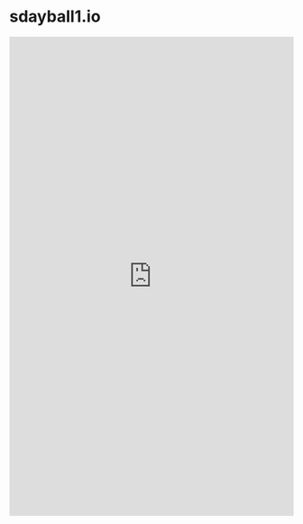 # sdayball1.io


<embed src="https://sdayball1.github.io/CS 405 Security Policy Sam Dayball-final - CS499 .pdf" width="100%" height="850px"/>
